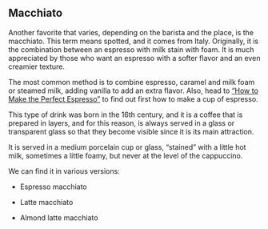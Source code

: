 ## Macchiato

Another favorite that varies, depending on the barista and the place, is the macchiato. This term means spotted, and it comes from Italy. Originally, it is the combination between an espresso with milk stain with foam. It is much appreciated by those who want an espresso with a softer flavor and an even creamier texture.

The most common method is to combine espresso, caramel and milk foam or steamed milk, adding vanilla to add an extra flavor. Also, head to [“How to Make the Perfect Espresso”](https://www.coffeesesh.com/how-to-make-the-perfect-espresso/) to find out first how to make a cup of espresso.

This type of drink was born in the 16th century, and it is a coffee that is prepared in layers, and for this reason, is always served in a glass or transparent glass so that they become visible since it is its main attraction.

It is served in a medium porcelain cup or glass, “stained” with a little hot milk, sometimes a little foamy, but never at the level of the cappuccino.

We can find it in various versions:

* Espresso macchiato

* Latte macchiato

* Almond latte macchiato

